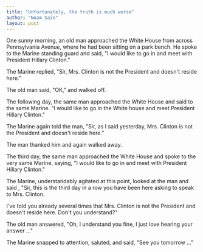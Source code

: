 ```yaml
---
title: "Unfortunately, the truth is much worse"
author: "Noam Sain"
layout: post
---
```


One sunny morning, an old man approached the White House from across Pennsylvania Avenue, where he had been sitting on a park bench. He spoke to the Marine standing guard and said, "I would like to go in and meet with President Hillary Clinton."

The Marine replied, "Sir, Mrs. Clinton is not the President and doesn't reside here."

The old man said, "OK," and walked off.

The following day, the same man approached the White House and said to the same Marine. "I would like to go in the White house and meet President Hillary Clinton."

The Marine again told the man, "Sir, as I said yesterday, Mrs. Clinton is not the President and doesn't reside here."

The man thanked him and again walked away.

The third day, the same man approached the White House and spoke to the very same Marine, saying, "I would like to go in and meet with President Hillary Clinton."

The Marine, understandably agitated at this point, looked at the man and said , "Sir, this is the third day in a row you have been here asking to speak to Mrs. Clinton.

I've told you already several times that Mrs. Clinton is not the President and doesn't reside here. Don't you understand?"

The old man answered, "Oh, I understand you fine, I just love hearing your answer …"

The Marine snapped to attention, saluted, and said, "See you tomorrow …"